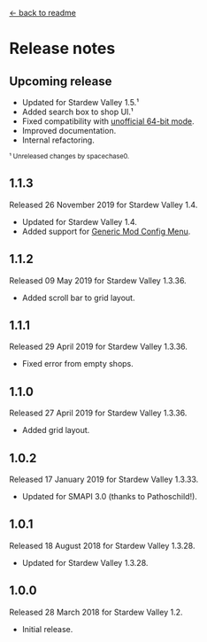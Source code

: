 ﻿﻿[← back to readme](README.md)

# Release notes
## Upcoming release
* Updated for Stardew Valley 1.5.¹
* Added search box to shop UI.¹
* Fixed compatibility with [unofficial 64-bit mode](https://stardewvalleywiki.com/Modding:Migrate_to_64-bit_on_Windows).
* Improved documentation.
* Internal refactoring.

<sup>¹ Unreleased changes by spacechase0.</sup>

## 1.1.3
Released 26 November 2019 for Stardew Valley 1.4.

* Updated for Stardew Valley 1.4.
* Added support for [Generic Mod Config Menu](https://www.nexusmods.com/stardewvalley/mods/5098).

## 1.1.2
Released 09 May 2019 for Stardew Valley 1.3.36.

* Added scroll bar to grid layout.

## 1.1.1
Released 29 April 2019 for Stardew Valley 1.3.36.

* Fixed error from empty shops.

## 1.1.0
Released 27 April 2019 for Stardew Valley 1.3.36.

* Added grid layout.

## 1.0.2
Released 17 January 2019 for Stardew Valley 1.3.33.

* Updated for SMAPI 3.0 (thanks to Pathoschild!).


## 1.0.1
Released 18 August 2018 for Stardew Valley 1.3.28.

* Updated for Stardew Valley 1.3.28.

## 1.0.0
Released 28 March 2018 for Stardew Valley 1.2.

* Initial release.
